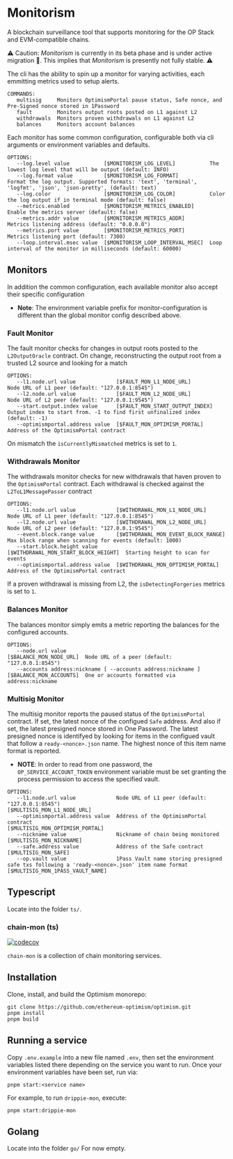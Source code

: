 # Monitorism
A blockchain surveillance tool that supports monitoring for the OP Stack and EVM-compatible chains.

⚠️  Caution: *Monitorism* is currently in its beta phase and is under active migration 🔨. This implies that *Monitorism* is presently not fully stable. ⚠️

The cli has the ability to spin up a monitor for varying activities, each emmitting metrics used to setup alerts.
```
COMMANDS:
   multisig     Monitors OptimismPortal pause status, Safe nonce, and Pre-Signed nonce stored in 1Password
   fault        Monitors output roots posted on L1 against L2
   withdrawals  Monitors proven withdrawals on L1 against L2
   balances     Monitors account balances
```

Each monitor has some common configuration, configurable both via cli arguments or environment variables and defaults.
```
OPTIONS:
   --log.level value           [$MONITORISM_LOG_LEVEL]           The lowest log level that will be output (default: INFO)                                                       
   --log.format value          [$MONITORISM_LOG_FORMAT]          Format the log output. Supported formats: 'text', 'terminal', 'logfmt', 'json', 'json-pretty', (default: text) 
   --log.color                 [$MONITORISM_LOG_COLOR]           Color the log output if in terminal mode (default: false)                                                      
   --metrics.enabled           [$MONITORISM_METRICS_ENABLED]     Enable the metrics server (default: false)                                                                     
   --metrics.addr value        [$MONITORISM_METRICS_ADDR]        Metrics listening address (default: "0.0.0.0")                                                                 
   --metrics.port value        [$MONITORISM_METRICS_PORT]        Metrics listening port (default: 7300)                                                                         
   --loop.interval.msec value  [$MONITORISM_LOOP_INTERVAL_MSEC]  Loop interval of the monitor in milliseconds (default: 60000)                                                  
```

## Monitors

In addition the common configuration, each available monitor also accept their specific configuration

* **Note**: The environment variable prefix for monitor-configuration is different than the global monitor config described above.

### Fault Monitor

The fault monitor checks for changes in output roots posted to the `L2OutputOracle` contract. On change, reconstructing the output root from a trusted L2 source and looking for a match
```
OPTIONS:
   --l1.node.url value             [$FAULT_MON_L1_NODE_URL]         Node URL of L1 peer (default: "127.0.0.1:8545")                              
   --l2.node.url value             [$FAULT_MON_L2_NODE_URL]         Node URL of L2 peer (default: "127.0.0.1:9545")                              
   --start.output.index value      [$FAULT_MON_START_OUTPUT_INDEX]  Output index to start from. -1 to find first unfinalized index (default: -1) 
   --optimismportal.address value  [$FAULT_MON_OPTIMISM_PORTAL]     Address of the OptimismPortal contract                                       
```

On mismatch the `isCurrentlyMismatched` metrics is set to `1`.

### Withdrawals Monitor

The withdrawals monitor checks for new withdrawals that haven proven to the `OptimismPortal` contract. Each withdrawal is checked against the `L2ToL1MessagePasser` contract
```
OPTIONS:
   --l1.node.url value             [$WITHDRAWAL_MON_L1_NODE_URL]         Node URL of L1 peer (default: "127.0.0.1:8545")          
   --l2.node.url value             [$WITHDRAWAL_MON_L2_NODE_URL]         Node URL of L2 peer (default: "127.0.0.1:9545")          
   --event.block.range value       [$WITHDRAWAL_MON_EVENT_BLOCK_RANGE]   Max block range when scanning for events (default: 1000) 
   --start.block.height value      [$WITHDRAWAL_MON_START_BLOCK_HEIGHT]  Starting height to scan for events                       
   --optimismportal.address value  [$WITHDRAWAL_MON_OPTIMISM_PORTAL]     Address of the OptimismPortal contract                   
```

If a proven withdrawal is missing from L2, the `isDetectingForgeries` metrics is set to `1`.

### Balances Monitor

The balances monitor simply emits a metric reporting the balances for the configured accounts.
```
OPTIONS:
   --node.url value                                             [$BALANCE_MON_NODE_URL]  Node URL of a peer (default: "127.0.0.1:8545") 
   --accounts address:nickname [ --accounts address:nickname ]  [$BALANCE_MON_ACCOUNTS]  One or accounts formatted via address:nickname 
```

### Multisig Monitor

The multisig monitor reports the paused status of the `OptimismPortal` contract. If set, the latest nonce of the configued `Safe` address. And also if set, the latest presigned nonce stored in One Password. The latest presigned nonce is identifyed by looking for items in the configued vault that follow a `ready-<nonce>.json` name. The highest nonce of this item name format is reported.

* **NOTE**: In order to read from one password, the `OP_SERVICE_ACCOUNT_TOKEN` environment variable must be set granting the process permission to access the specified vault.

```
OPTIONS:
   --l1.node.url value             Node URL of L1 peer (default: "127.0.0.1:8545")                                               [$MULTISIG_MON_L1_NODE_URL]
   --optimismportal.address value  Address of the OptimismPortal contract                                                        [$MULTISIG_MON_OPTIMISM_PORTAL]
   --nickname value                Nickname of chain being monitored                                                             [$MULTISIG_MON_NICKNAME]
   --safe.address value            Address of the Safe contract                                                                  [$MULTISIG_MON_SAFE]
   --op.vault value                1Pass Vault name storing presigned safe txs following a 'ready-<nonce>.json' item name format [$MULTISIG_MON_1PASS_VAULT_NAME]
```

## Typescript
Locate into the folder `ts/`.

### chain-mon (ts)

[![codecov](https://codecov.io/gh/ethereum-optimism/optimism/branch/develop/graph/badge.svg?token=0VTG7PG7YR&flag=chain-mon-tests)](https://codecov.io/gh/ethereum-optimism/optimism)

`chain-mon` is a collection of chain monitoring services.

## Installation

Clone, install, and build the Optimism monorepo:

```
git clone https://github.com/ethereum-optimism/optimism.git
pnpm install
pnpm build
```

## Running a service

Copy `.env.example` into a new file named `.env`, then set the environment variables listed there depending on the service you want to run.
Once your environment variables have been set, run via:

```
pnpm start:<service name>
```

For example, to run `drippie-mon`, execute:

```
pnpm start:drippie-mon
```


## Golang
Locate into the folder `go/`
For now empty.
